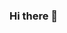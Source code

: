### Hi there 👋

<!--
**kripi92/kripi92** is a ✨ _special_ ✨ repository because its `README.md` (this file) appears on your GitHub profile.

Here are some ideas to get you started:

- 🔭 I’m currently working on my thesis "Using Data Analytical Tools in Agile Management"
- 🌱 I’m currently learning Database SQL and NoSQL
- 👯 I’m looking to collaborate on DataAnalytics communities.
- 🤔 I’m looking for help with Python and its libraries Pandas
- 💬 Ask me about SQL, NoSQL
- 📫 How to reach me: kripi92 in github
-->
